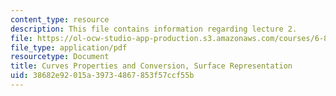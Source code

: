 ```yaml
---
content_type: resource
description: This file contains information regarding lecture 2.
file: https://ol-ocw-studio-app-production.s3.amazonaws.com/courses/6-837-computer-graphics-fall-2012/38682e92015a39734867853f57ccf55b_MIT6_837F12_Lec02.pdf
file_type: application/pdf
resourcetype: Document
title: Curves Properties and Conversion, Surface Representation
uid: 38682e92-015a-3973-4867-853f57ccf55b
---
```


